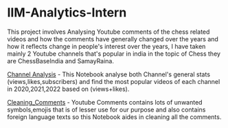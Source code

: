 # IIM-Analytics-Intern

This project involves Analysing Youtube comments of the chess related videos and how the comments have generally changed over the years and how it reflects change
in people's interest over the years, I have taken mainly 2 Youtube channels that's popular in india in the topic of Chess they are ChessBaseIndia and SamayRaina.

[Channel Analysis](https://github.com/Haarish-dev/IIM-Analytics-Intern/blob/main/ChessBase_India_and_SamayRaina_Channel_Analysis.ipynb) - This Notebook analyse both 
Channel's general stats (views,likes,subscribers) and find the most popular videos of each channel in 2020,2021,2022 based on (views+likes).


[Cleaning_Comments](https://github.com/Haarish-dev/IIM-Analytics-Intern/blob/main/Preprocessing_Youtube_Comments.ipynb) - Youtube Comments contains lots of unwanted 
symbols,emojis that is of lesser use for our purpose and also contains foreign language texts so this Notebook aides in cleaning all the comments.
